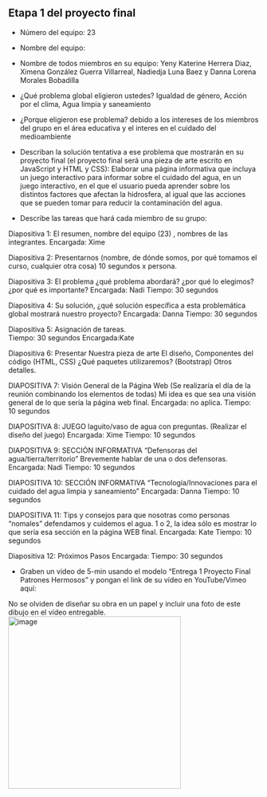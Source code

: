 ## Etapa 1 del proyecto final

- Número del equipo: 23
- Nombre del equipo: 
- Nombre de todos miembros en su equipo:
Yeny Katerine Herrera Diaz,
Ximena González Guerra Villarreal,
Nadiedja Luna Baez y
Danna Lorena Morales Bobadilla
- ¿Qué problema global eligieron ustedes?
   Igualdad de género, Acción por el clima, Agua limpia y saneamiento 

- ¿Porque eligieron ese problema?
debido a los intereses de los miembros del grupo en el área educativa y el interes en el cuidado del medioambiente
- Describan la solución tentativa a ese problema que mostrarán en su proyecto final (el proyecto final será una pieza de arte escrito en JavaScript y HTML y CSS):
Elaborar una página informativa que incluya un juego interactivo para informar sobre el cuidado del agua, en un juego interactivo, en el que el usuario pueda aprender sobre los distintos factores que afectan la hidrosfera, al igual que las acciones que se pueden tomar para reducir la contaminación del agua.

- Describe las tareas que hará cada miembro de su grupo:

Diapositiva 1: El resumen, nombre del equipo (23) , nombres de las integrantes. 
Encargada: Xime

Diapositiva 2: Presentarnos (nombre, de dónde somos, por qué tomamos el curso, cualquier otra cosa) 10 segundos x persona. 

Diapositiva 3: El problema ¿qué problema abordará? ¿por qué lo elegimos? ¿por qué es importante? 
Encargada:  Nadi 
Tiempo: 30 segundos 

Diapositiva 4: Su solución, ¿qué solución específica a esta problemática global mostrará nuestro proyecto? 
Encargada: Danna
Tiempo: 30 segundos

Diapositiva 5: Asignación de tareas.  
Tiempo: 30 segundos 
Encargada:Kate

Diapositiva 6: Presentar Nuestra pieza de arte 
El diseño, 
Componentes del código (HTML, CSS) 
¿Qué paquetes utilizaremos? (Bootstrap) 
Otros detalles.

DIAPOSITIVA 7: Visión General de la Página Web (Se realizaría el día de la reunión combinando los elementos de todas) Mi idea es que sea una visión general de lo que sería la página web final. 
Encargada: no aplica. 
Tiempo: 10 segundos 

DIAPOSITIVA 8: JUEGO laguito/vaso de agua con preguntas. (Realizar el diseño del juego) 
Encargada: Xime
Tiempo: 10 segundos 


DIAPOSITIVA 9: SECCIÓN INFORMATIVA “Defensoras del agua/tierra/territorio”
Brevemente hablar de una o dos defensoras. 
Encargada: Nadi
Tiempo: 10 segundos 


DIAPOSITIVA 10: SECCIÓN INFORMATIVA “Tecnología/Innovaciones para el cuidado del agua limpia y saneamiento” 
Encargada: Danna
Tiempo: 10 segundos 


DIAPOSITIVA 11: Tips y consejos para que nosotras como personas “nomales” defendamos y cuidemos el agua. 
1 o 2, la idea sólo es mostrar lo que sería esa sección en la página WEB final. 
Encargada: Kate
Tiempo: 10 segundos 


Diapositiva 12: Próximos Pasos
Encargada: 
Tiempo: 30 segundos 
- Graben un video de 5-min usando el modelo “Entrega 1 Proyecto Final Patrones Hermosos” y pongan el link de su vídeo en YouTube/Vimeo aquí:

No se olviden de diseñar su obra en un papel y incluir una foto de este dibujo en el vídeo entregable.
<img width="346" alt="image" src="https://user-images.githubusercontent.com/100481289/157168708-8b513c1f-9b63-44f9-8ab6-6049ddf4731f.png">
